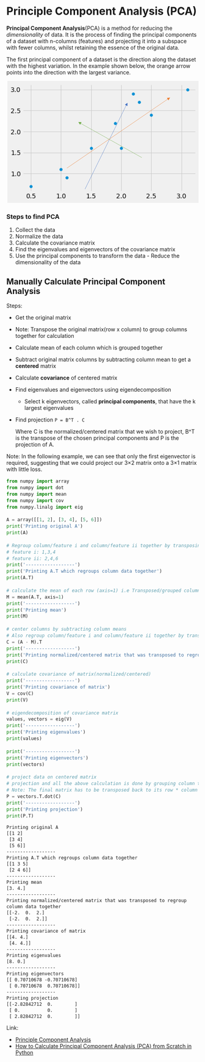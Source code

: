 # Principle Component Analysis \(PCA\)

**Principal Component Analysis**\(PCA\) is a method for reducing the _dimensionality_ of data. It is the process of finding the principal components of a dataset with n-columns \(features\) and projecting it into a subspace with fewer columns, whilst retaining the essence of the original data.

The first principal component of a dataset is the direction along the dataset with the highest variation. In the example shown below, the orange arrow points into the direction with the largest variance.

![](../../.gitbook/assets/pca_directions.png)

### Steps to find PCA

1. Collect the data
2. Normalize the data
3. Calculate the covariance matrix
4. Find the eigenvalues and eigenvectors of the covariance matrix
5. Use the principal components to transform the data - Reduce the dimensionality of the data 

## Manually Calculate Principal Component Analysis

Steps:

* Get the original matrix
* Note: Transpose the original matrix\(row x column\) to group columns together for calculation
* Calculate mean of each column which is grouped together
* Subtract original matrix columns by subtracting column mean to get a **centered** matrix
* Calculate **covariance** of centered matrix
* Find eigenvalues and eigenvectors using eigendecomposition
  * Select k eigenvectors, called **principal components**, that have the k largest eigenvalues
* Find projection `P = B^T . C`

  Where C is the normalized/centered matrix that we wish to project, B^T is the transpose of the chosen principal components and P is the projection of A.

Note: In the following example, we can see that only the first eigenvector is required, suggesting that we could project our 3×2 matrix onto a 3×1 matrix with little loss.

```python
from numpy import array
from numpy import dot
from numpy import mean
from numpy import cov
from numpy.linalg import eig

A = array([[1, 2], [3, 4], [5, 6]])
print('Printing original A')
print(A)

# Regroup column/feature i and column/feature ii together by transposing
# feature i: 1,3,4
# feature ii: 2,4,6
print('------------------')
print('Printing A.T which regroups column data together')
print(A.T)

# calculate the mean of each row (axis=1) i.e Transposed/grouped columns
M = mean(A.T, axis=1)
print('------------------')
print('Printing mean')
print(M)

# center columns by subtracting column means
# Also regroup column/feature i and column/feature ii together by transposing the centered matrix
C = (A - M).T
print('------------------')
print('Printing normalized/centered matrix that was transposed to regroup column data together')
print(C)
​
# calculate covariance of matrix(normalized/centered)
print('------------------')
print('Printing covariance of matrix')
V = cov(C)
print(V)

# eigendecomposition of covariance matrix
values, vectors = eig(V)
print('------------------')
print('Printing eigenvalues')
print(values)
​
print('------------------')
print('Printing eigenvectors')
print(vectors)
​
# project data on centered matrix
# projection and all the above calculation is done by grouping column together
# Note: The final matrix has to be transposed back to its row * column form
P = vectors.T.dot(C)
print('------------------')
print('Printing projection')
print(P.T)
```

```text
Printing original A
[[1 2]
 [3 4]
 [5 6]]
------------------
Printing A.T which regroups column data together
[[1 3 5]
 [2 4 6]]
------------------
Printing mean
[3. 4.]
------------------
Printing normalized/centered matrix that was transposed to regroup column data together
[[-2.  0.  2.]
 [-2.  0.  2.]]
------------------
Printing covariance of matrix
[[4. 4.]
 [4. 4.]]
------------------
Printing eigenvalues
[8. 0.]
------------------
Printing eigenvectors
[[ 0.70710678 -0.70710678]
 [ 0.70710678  0.70710678]]
------------------
Printing projection
[[-2.82842712  0.        ]
 [ 0.          0.        ]
 [ 2.82842712  0.        ]]
```

Link:

* [Principle Component Analysis](https://www.python-course.eu/principal_component_analysis.php)
* [How to Calculate Principal Component Analysis \(PCA\) from Scratch in Python](https://machinelearningmastery.com/calculate-principal-component-analysis-scratch-python/)


